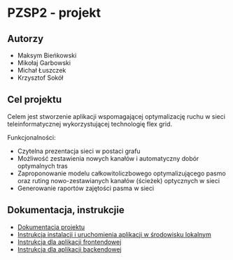 # PZSP2 - projekt

## Autorzy

* Maksym Bieńkowski
* Mikołaj Garbowski
* Michał Łuszczek
* Krzysztof Sokół

## Cel projektu

Celem jest stworzenie aplikacji wspomagającej optymalizację ruchu w sieci
teleinformatycznej wykorzystującej technologię flex grid.

Funkcjonalności:

* Czytelna prezentacja sieci w postaci grafu
* Możliwość zestawienia nowych kanałów i automatyczny dobór optymalnych tras
* Zaproponowanie modelu całkowitoliczbowego optymalizującego pasmo oraz ruting nowo-zestawianych kanałów (ścieżek) optycznych w sieci
* Generowanie raportów zajętości pasma w sieci

## Dokumentacja, instrukcjie
* [Dokumentacja projektu](./docs/master.md)
* [Instrukcja instalacji i uruchomienia aplikacji w środowisku lokalnym](docs/local-development.md)
* [Instrukcja dla aplikacji frontendowej](./frontend/README.md)
* [Instrukcja dla aplikacji backendowej](./backend/README.md)